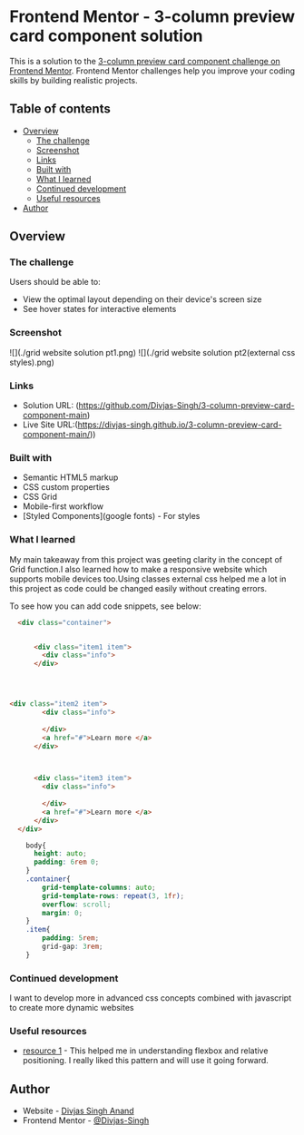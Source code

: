 # Frontend Mentor - 3-column preview card component solution

This is a solution to the [3-column preview card component challenge on Frontend Mentor](https://www.frontendmentor.io/challenges/3column-preview-card-component-pH92eAR2-). Frontend Mentor challenges help you improve your coding skills by building realistic projects. 

## Table of contents

- [Overview](#overview)
  - [The challenge](#the-challenge)
  - [Screenshot](#screenshot)
  - [Links](#links)
  - [Built with](#built-with)
  - [What I learned](#what-i-learned)
  - [Continued development](#continued-development)
  - [Useful resources](#useful-resources)
- [Author](#author)


## Overview

### The challenge

Users should be able to:

- View the optimal layout depending on their device's screen size
- See hover states for interactive elements

### Screenshot

![](./grid website solution pt1.png)
![](./grid website solution pt2(external css styles).png)

### Links

- Solution URL: (https://github.com/Divjas-Singh/3-column-preview-card-component-main)
- Live Site URL:(https://divjas-singh.github.io/3-column-preview-card-component-main/))


### Built with

- Semantic HTML5 markup
- CSS custom properties
- CSS Grid
- Mobile-first workflow
- [Styled Components](google fonts) - For styles


### What I learned

My main takeaway from this project was geeting clarity in the concept of Grid function.I also learned how to make a responsive website which supports mobile devices too.Using classes external css helped me a lot in this project as code could be changed easily without creating errors.

To see how you can add code snippets, see below:

```html
  <div class="container">


      <div class="item1 item"> 
        <div class="info">
      </div>




<div class="item2 item"> 
        <div class="info">
        
        </div>      
        <a href="#">Learn more </a>
      </div>



      <div class="item3 item"> 
        <div class="info">
       
        </div>
        <a href="#">Learn more </a>    
      </div>
  </div>
```
```css
    body{
      height: auto;
      padding: 6rem 0;
    }
    .container{
        grid-template-columns: auto;
        grid-template-rows: repeat(3, 1fr);
        overflow: scroll;
        margin: 0;
    }   
    .item{
        padding: 5rem;
        grid-gap: 3rem;
    }
```


### Continued development

I want to develop more in advanced css concepts combined with javascript to create more dynamic websites


### Useful resources

- [ resource 1](https://www.w3schools.com/css) - This helped me in understanding flexbox and relative positioning. I really liked this pattern and will use it going forward.



## Author

- Website - [Divjas Singh Anand](https://www.your-site.com)
- Frontend Mentor - [@Divjas-Singh](https://www.frontendmentor.io/profile/Divjas-Singh)


